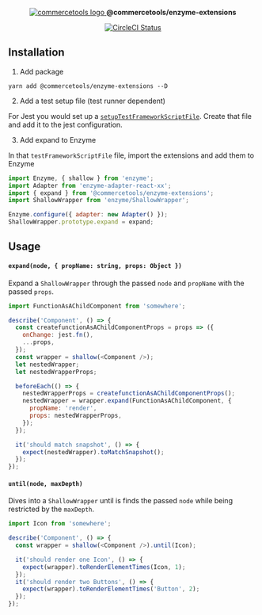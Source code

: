 <p align="center">
  <a href="https://commercetools.com/">
    <img alt="commercetools logo" src="http://cdn.rawgit.com/commercetools/press-kit/master/PNG/72DPI/CT%20logo%20chrom%20black%20horizontal%20RGB%2072dpi.png">
  </a>
  <b>@commercetools/enzyme-extensions</b>
</p>

<p align="center">
  <a href="https://circleci.com/gh/commercetools/enzyme-extensions">
    <img alt="CircleCI Status" src="https://circleci.com/gh/commercetools/enzyme-extensions.svg?style=shield&circle-token=ABC-TOKEN">
  </a>
</p>

## Installation

1.  Add package

`yarn add @commercetools/enzyme-extensions --D`

2.  Add a test setup file (test runner dependent)

For Jest you would set up a [`setupTestFrameworkScriptFile`](https://facebook.github.io/jest/docs/configuration.html#setuptestframeworkscriptfile-string).
Create that file and add it to the jest configuration.

3.  Add expand to Enzyme

In that `testFrameworkScriptFile` file, import the extensions and add them to Enzyme

```js
import Enzyme, { shallow } from 'enzyme';
import Adapter from 'enzyme-adapter-react-xx';
import { expand } from '@commercetools/enzyme-extensions';
import ShallowWrapper from 'enzyme/ShallowWrapper';

Enzyme.configure({ adapter: new Adapter() });
ShallowWrapper.prototype.expand = expand;
```

## Usage

#### `expand(node, { propName: string, props: Object })`

Expand a `ShallowWrapper` through the passed `node` and `propName` with the passed `props`.

```js
import FunctionAsAChildComponent from 'somewhere';

describe('Component', () => {
  const createfunctionAsAChildComponentProps = props => ({
    onChange: jest.fn(),
    ...props,
  });
  const wrapper = shallow(<Component />);
  let nestedWrapper;
  let nestedWrapperProps;

  beforeEach(() => {
    nestedWrapperProps = createfunctionAsAChildComponentProps();
    nestedWrapper = wrapper.expand(FunctionAsAChildComponent, {
      propName: 'render',
      props: nestedWrapperProps,
    });
  });

  it('should match snapshot', () => {
    expect(nestedWrapper).toMatchSnapshot();
  });
});
```

#### `until(node, maxDepth)`

Dives into a `ShallowWrapper` until is finds the passed `node` while being restricted by the `maxDepth`.

```js
import Icon from 'somewhere';

describe('Component', () => {
  const wrapper = shallow(<Component />).until(Icon);

  it('should render one Icon', () => {
    expect(wrapper).toRenderElementTimes(Icon, 1);
  });
  it('should render two Buttons', () => {
    expect(wrapper).toRenderElementTimes('Button', 2);
  });
});
```
